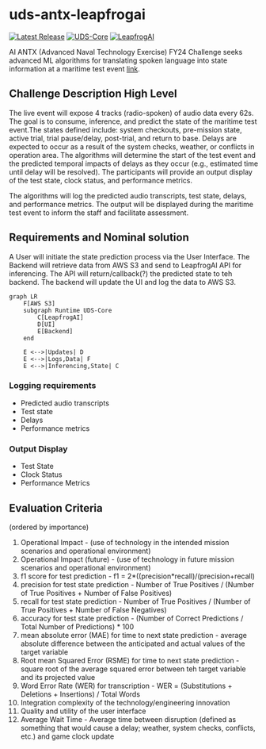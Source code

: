 # uds-antx-leapfrogai

[![Latest Release](https://img.shields.io/github/v/release/defenseunicorns-dashdays/uds-antx-leapfrogai)](https://github.com/defenseunicorns-dashdays/uds-antx-leapfrogai/releases)
[![UDS-Core](https://img.shields.io/github/v/release/defenseunicorns/uds-core?filter=v0.24.0&label=using%20UDS-Core)](https://github.com/defenseunicorns/uds-core/releases/tag/v0.24.0)
[![LeapfrogAI](https://img.shields.io/github/v/release/defenseunicorns/leapfrogai?filter=v0.9.1&label=using%20LeapfrogAI)](https://github.com/defenseunicorns/leapfrogai/releases/tag/v0.9.1)


AI ANTX (Advanced Naval Technology Exercise) FY24 Challenge seeks advanced ML algorithms for translating spoken language into state information at a maritime test event [link](https://www.challenge.gov/?challenge=artificial-intelligence-advanced-naval-technology-exercise-ai-antx-fy24-challenge&tab=judging).

## Challenge Description High Level

The live event will expose 4 tracks (radio-spoken) of audio data every 62s. The goal is to consume, inference, and predict the state of the maritime test event.The states defined include: system checkouts, pre-mission state, active trial, trial pause/delay, post-trial, and return to base. Delays are expected to occur as a result of the system checks, weather, or conflicts in operation area. The algorithms will determine the start of the test event and the predicted temporal impacts of delays as they occur (e.g., estimated time until delay will be resolved). The participants will provide an output display of the test state, clock status, and performance metrics.

The algorithms will log the predicted audio transcripts, test state, delays, and performance metrics. The output will be displayed during the maritime test event to inform the staff and facilitate assessment.

## Requirements and Nominal solution

A User will initiate the state prediction process via the User Interface. The Backend will retrieve data from AWS S3 and send to LeapfrogAI API for inferencing. The API will return/callback(?) the predicted state to teh backend. The backend will update the UI and log the data to AWS S3.

```mermaid
graph LR
    F[AWS S3]
    subgraph Runtime UDS-Core
        C[LeapfrogAI]
        D[UI]
        E[Backend]
    end

    E <-->|Updates| D
    E <-->|Logs,Data| F
    E <-->|Inferencing,State| C
```

### Logging requirements
- Predicted audio transcripts
- Test state
- Delays
- Performance metrics

### Output Display
- Test State
- Clock Status
- Performance Metrics

## Evaluation Criteria

(ordered by importance)
1. Operational Impact - (use of technology in the intended mission scenarios and operational environment)
2. Operational Impact (future) - (use of technology in future mission scenarios and operational environment)
3. f1 score for test prediction - f1 = 2*((precision*recall)/(precision+recall)
4. precision for test state prediction - Number of True Positives / (Number of True Positives + Number of False Positives)
5. recall for test state prediction - Number of True Positives / (Number of True Positives + Number of False Negatives)
6. accuracy for test state prediction - (Number of Correct Predictions / Total Number of Predictions) * 100
7. mean absolute error (MAE) for time to next state prediction - average absolute difference between the anticipated and actual values of the target variable
8. Root mean Squared Error (RSME) for time to next state prediction - square root of the average squared error between teh target variable and its projected value
9. Word Error Rate (WER) for transcription - WER = (Substitutions + Deletions + Insertions) / Total Words
10. Integration complexity of the technology/engineering innovation
11. Quality and utility of the user interface
12. Average Wait Time - Average time between disruption (defined as something that would cause a delay; weather, system checks, conflicts, etc.) and game clock update